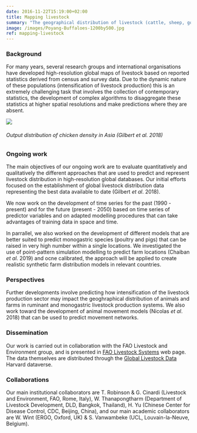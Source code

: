 ```yaml
---
date: 2016-11-22T15:19:00+02:00
title: Mapping livestock
summary: "The geographical distribution of livestock (cattle, sheep, goat, pig, chicken, duck, buffaloes, camels) is a key driver of the distribution of diseases and has important environmental impacts at a global scale in terms of direct pollution through manure managment, greenhouse gaz emissions and contribution to antimicrobial resistance. Our work aim to better map the distribution of livestock production at a global scale, with some special emphasis on intensive livestock production and projections."
image: /images/Poyang-Buffaloes-1200by500.jpg
ref: mapping-livestock
---
```


### Background

For many years, several research groups and international organisations have developed high-resolution global maps of livestock based on reported statistics derived from census and survey data. Due to the dynamic nature of these populations (intensification of livestock production) this is an extremely challenging task that involves the collection of contemporary statistics, the development of complex algorithms to disaggregate these statistics at higher spatial resolutions and make predictions where they are absent. 
  
  
![](/images/GLW3_Maps_Ch_2010_Da.png)
###### Output distribution of chicken density in Asia (Gilbert et al. 2018)
  
    
### Ongoing work

The main objectives of our ongoing work are to evaluate quantitatively and qualitatively the different approaches that are used to predict and represent livestock distribution in high-resolution global databases. Our initial efforts focused on the establishment of global livestock distribution data representing the best data available to date (Gilbert *et al*. 2018). 

We now work on the development of time series for the past (1990 - present) and for the future (present - 2050) based on time series of predictor variables and on adapted modelling procedures that can take advantages of training data in space and time. 

In parrallel, we also worked on the development of different models that are better suited to predict monogastric species (poultry and pigs) that can be raised in very high number within a single locations. We investigated the use of point-pattern simulation modelling to predict farm locations (Chaiban *et al*. 2019) and ocne calibrated, the approach will be applied to create realistic synthetic farm distribution models in relevant countries. 

### Perspectives

Further developments involve predicting how intensification of the livestock production sector may impact the geoghraphical distribution of animals and farms in ruminant and monogastric livestock production systems. We also work toward the development of animal movement models (Nicolas *et al*. 2018) that can be used to predict movement networks. 

### Dissemination

Our work is carried out in collaboration with the FAO Livestock and Environment group, and is presented in [FAO Livestock  Systems](http://www.fao.org/livestock-systems/en/) web page. The data themselves are distributed through the [Global Livestock Data](https://dataverse.harvard.edu/dataverse/gld) Harvard dataverse. 

### Collaborations

Our main institutional collaborators are T. Robinson & G. Cinardi (Livestock and Environment, FAO, Rome, Italy), W. Thanapongtharm (Department of Livestock Development, DLD, Bangkok, Thailand), H. Yu (Chinese Center for Disease Control, CDC, Beijing, China), and our main academic collaborators are W. Wint (ERGO, Oxford, UK) & S. Vanwambeke (UCL, Louvain-la-Neuve, Belgium).
